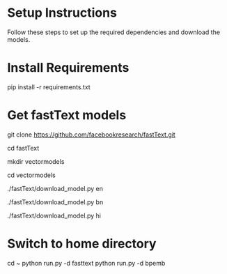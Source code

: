 # Setup Instructions
Follow these steps to set up the required dependencies and download the models.

# Install Requirements
pip install -r requirements.txt

# Get fastText models
git clone https://github.com/facebookresearch/fastText.git

cd fastText

mkdir vectormodels

cd vectormodels

./fastText/download_model.py en

./fastText/download_model.py bn

./fastText/download_model.py hi

# Switch to home directory
cd ~
python run.py -d fasttext
python run.py -d bpemb
